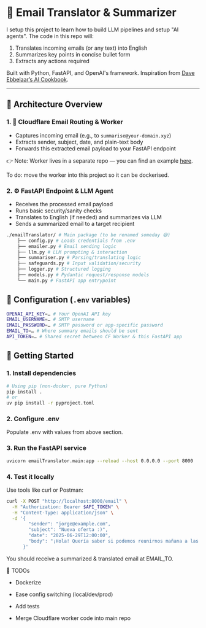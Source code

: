 # 📧 Email Translator & Summarizer

I setup this project to learn how to build LLM pipelines and setup "AI agents". The code in this repo will:

1. Translates incoming emails (or any text) into English  
2. Summarizes key points in concise bullet form  
3. Extracts any actions required

Built with Python, FastAPI, and OpenAI's framework. Inspiration from [Dave Ebbelaar’s AI Cookbook](https://github.com/daveebbelaar/ai-cookbook).

---

## 🧠 Architecture Overview

### 1. 📨 Cloudflare Email Routing & Worker

- Captures incoming email (e.g., to `summarise@your-domain.xyz`)
- Extracts sender, subject, date, and plain-text body
- Forwards this extracted email payload to your FastAPI endpoint

👉 Note: Worker lives in a separate repo — you can find an example [here](https://github.com/peteD900/cf-worker-summariser).

To do: move the worker into this project so it can be dockerised.

### 2. ⚙️ FastAPI Endpoint & LLM Agent

- Receives the processed email payload  
- Runs basic security/sanity checks  
- Translates to English (if needed) and summarizes via LLM  
- Sends a summarized email to a target recipient  

```bash
./emailTranslator/ # Main package (to be renamed someday 😅)
    ├── config.py # Loads credentials from .env
    ├── emailer.py # Email sending logic
    ├── llm.py # LLM prompting & interaction
    ├── summariser.py # Parsing/translating logic
    ├── safeguards.py # Input validation/security
    ├── logger.py # Structured logging
    ├── models.py # Pydantic request/response models
    └── main.py # FastAPI app entrypoint
```

## 🔧 Configuration (`.env` variables)

```bash
OPENAI_API_KEY=… # Your OpenAI API key
EMAIL_USERNAME=… # SMTP username
EMAIL_PASSWORD=… # SMTP password or app-specific password
EMAIL_TO=… # Where summary emails should be sent
API_TOKEN=… # Shared secret between CF Worker & this FastAPI app
```

## 🚀 Getting Started

### 1. Install dependencies

```bash
# Using pip (non‑docker, pure Python)
pip install .
# or
uv pip install -r pyproject.toml
```

### 2. Configure .env

Populate .env with values from above section.

### 3. Run the FastAPI service

```bash
uvicorn emailTranslator.main:app --reload --host 0.0.0.0 --port 8000
```

### 4. Test it locally

Use tools like curl or Postman:

```bash
curl -X POST "http://localhost:8000/email" \
  -H "Authorization: Bearer $API_TOKEN" \
  -H "Content-Type: application/json" \
  -d '{
        "sender": "jorge@example.com",
        "subject": "Nueva oferta :)",
        "date": "2025-06-29T12:00:00",
        "body": "¡Hola! Quería saber si podemos reunirnos mañana a las 2."
      }'
```

You should receive a summarized & translated email at EMAIL_TO.

🧩 TODOs

 - Dockerize

 - Ease config switching (local/dev/prod)

 - Add tests

 - Merge Cloudflare worker code into main repo